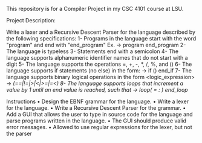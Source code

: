 This repository is for a Compiler Project in my CSC 4101 course at LSU.

Project Description:

Write a laxer and a Recursive Descent Parser for the language described by the following specifications:
1- Programs in the language start with the word "program" and end with "end_program"
   Ex. <program> -> program <statements> end_program
2- The language is typeless
3- Statements end with a semicolon
4- The language supports alphanumeric identifier names that do not start with a digit
5- The language supports the operations =, +, -, *, /, %, and ()
6- The language supports if statements (no else) in the form:
   <condition> -> if (<logic expression>) <statements> end_if
7- The language supports binary logical operations in the form
   <logic_expression> -> <var> (==|!=|>|<|>=|=<) <var>
8- The language supports loops that increment a value by 1 until an end value is reached, such that
   <loop> -> loop(<var> = <var> : <var>)<statements> end_loop

   Instructions
• Design the EBNF grammar for the language.
• Write a lexer for the language.
• Write a Recursive Descent Parser for the grammar.
• Add a GUI that allows the user to type in source code for the language and parse programs
written in the language.
• The GUI should produce valid error messages.
• Allowed to use regular expressions for the lexer, but not the parser

